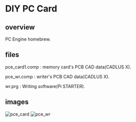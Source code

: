 # DIY PC Card

## overview

PC Engine homebrew.

## files

pce_card1.comp : memory card's PCB CAD data(CADLUS X).

pce_wr.comp : writer's PCB CAD data(CADLUS X).

wr.prg : Writing software(Pi STARTER).

## images

![pce_card](https://user-images.githubusercontent.com/5597377/131228920-34a01e38-0645-4db0-aa4e-b4ba0f52f619.png)
![pce_wr](https://user-images.githubusercontent.com/5597377/131228988-7d922856-d1d2-4879-8a75-f74ee6f65cd5.png)
